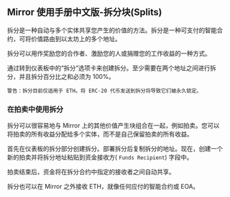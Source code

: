 ## Mirror 使用手册中文版-拆分块(Splits)
拆分是一种自动与多个实体共享您产生的价值的方法。拆分是一种可支付的智能合约，可将价值路由到以太坊上的多个地址。

拆分可以用作奖励您的合作者、激励您的人或捐赠您的工作收益的一种方式。

通过转到仪表板中的“拆分”选项卡来创建拆分。至少需要在两个地址之间进行拆分，并且拆分百分比之和必须为 100%。

	警告：拆分目前仅适用于 ETH。将 ERC-20 代币发送到拆分将导致它们被永久锁定。
### 在拍卖中使用拆分
拆分可以很容易地与 Mirror 上的其他价值产生块组合在一起，例如拍卖。您可以将拍卖的所有收益分配给多个实体，而不是自己保留拍卖的所有收益。

首先在仪表板的拆分部分创建拆分。部署拆分后复制拆分的地址。现在，创建一个新的拍卖并将拆分地址粘贴到资金接收方( `Funds Recipient`) 字段中。

拍卖结束后，资金将在拆分合约中指定的接收者之间自动共享。

拆分也可以在 Mirror 之外接收 ETH，就像任何应付的智能合约或 EOA。
